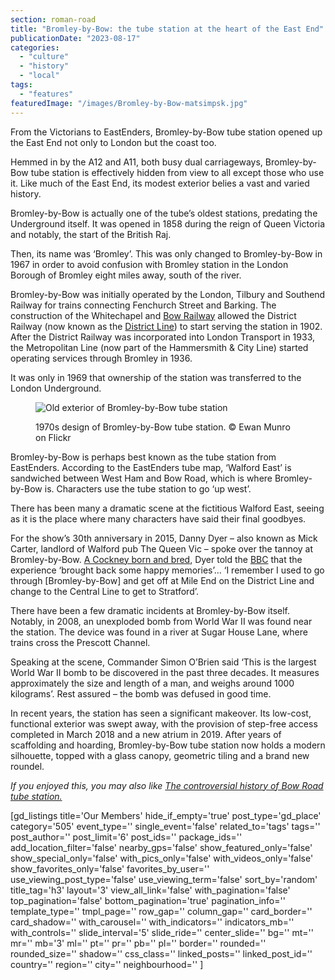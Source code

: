 ```yaml
---
section: roman-road
title: "Bromley-by-Bow: the tube station at the heart of the East End"
publicationDate: "2023-08-17"
categories: 
  - "culture"
  - "history"
  - "local"
tags: 
  - "features"
featuredImage: "/images/Bromley-by-Bow-matsimpsk.jpg"
---
```


From the Victorians to EastEnders, Bromley-by-Bow tube station opened up the East End not only to London but the coast too.

Hemmed in by the A12 and A11, both busy dual carriageways, Bromley-by-Bow tube station is effectively hidden from view to all except those who use it. Like much of the East End, its modest exterior belies a vast and varied history. 

Bromley-by-Bow is actually one of the tube’s oldest stations, predating the Underground itself. It was opened in 1858 during the reign of Queen Victoria and notably, the start of the British Raj. 

Then, its name was ‘Bromley’. This was only changed to Bromley-by-Bow in 1967 in order to avoid confusion with Bromley station in the London Borough of Bromley eight miles away, south of the river.

Bromley-by-Bow was initially operated by the London, Tilbury and Southend Railway for trains connecting Fenchurch Street and Barking. The construction of the Whitechapel and [Bow Railway](https://romanroadlondon.com/bow-road-railway-station-history/) allowed the District Railway (now known as the [District Line](https://romanroadlondon.com/mile-end-tube-station-history/)) to start serving the station in 1902. After the District Railway was incorporated into London Transport in 1933, the Metropolitan Line (now part of the Hammersmith & City Line) started operating services through Bromley in 1936.  

It was only in 1969 that ownership of the station was transferred to the London Underground.  

<figure>

![Old exterior of Bromley-by-Bow tube station](/images/Bromley-by-Bow-Ewan-Munro-1024x683.jpg)

<figcaption>

1970s design of Bromley-by-Bow tube station. © Ewan Munro on Flickr

</figcaption>

</figure>

Bromley-by-Bow is perhaps best known as the tube station from EastEnders. According to the EastEnders tube map, ‘Walford East’ is sandwiched between West Ham and Bow Road, which is where Bromley-by-Bow is. Characters use the tube station to go ‘up west’. 

There has been many a dramatic scene at the fictitious Walford East, seeing as it is the place where many characters have said their final goodbyes.  

For the show’s 30th anniversary in 2015, Danny Dyer – also known as Mick Carter, landlord of Walford pub The Queen Vic – spoke over the tannoy at Bromley-by-Bow. [A Cockney born and bred](https://romanroadlondon.com/new-generation-famous-cockney-people/), Dyer told the [BBC](https://www.bbc.co.uk/news/newsbeat-31515423) that the experience ‘brought back some happy memories’... ‘I remember I used to go through \[Bromley-by-Bow\] and get off at Mile End on the District Line and change to the Central Line to get to Stratford’.

There have been a few dramatic incidents at Bromley-by-Bow itself. Notably, in 2008, an unexploded bomb from World War II was found near the station. The device was found in a river at Sugar House Lane, where trains cross the Prescott Channel. 

Speaking at the scene, Commander Simon O’Brien said ‘This is the largest World War II bomb to be discovered in the past three decades. It measures approximately the size and length of a man, and weighs around 1000 kilograms’. Rest assured – the bomb was defused in good time.

In recent years, the station has seen a significant makeover. Its low-cost, functional exterior was swept away, with the provision of step-free access completed in March 2018 and a new atrium in 2019. After years of scaffolding and hoarding, Bromley-by-Bow tube station now holds a modern silhouette, topped with a glass canopy, geometric tiling and a brand new roundel.

_If you enjoyed this, you may also like [The controversial history of Bow Road tube station.](https://romanroadlondon.com/bow-road-tube-station-history/)_

\[gd\_listings title='Our Members' hide\_if\_empty='true' post\_type='gd\_place' category='505' event\_type='' single\_event='false' related\_to='tags' tags='' post\_author='' post\_limit='6' post\_ids='' package\_ids='' add\_location\_filter='false' nearby\_gps='false' show\_featured\_only='false' show\_special\_only='false' with\_pics\_only='false' with\_videos\_only='false' show\_favorites\_only='false' favorites\_by\_user='' use\_viewing\_post\_type='false' use\_viewing\_term='false' sort\_by='random' title\_tag='h3' layout='3' view\_all\_link='false' with\_pagination='false' top\_pagination='false' bottom\_pagination='true' pagination\_info='' template\_type='' tmpl\_page='' row\_gap='' column\_gap='' card\_border='' card\_shadow='' with\_carousel='' with\_indicators='' indicators\_mb='' with\_controls='' slide\_interval='5' slide\_ride='' center\_slide='' bg='' mt='' mr='' mb='3' ml='' pt='' pr='' pb='' pl='' border='' rounded='' rounded\_size='' shadow='' css\_class='' linked\_posts='' linked\_post\_id='' country='' region='' city='' neighbourhood='' \]
